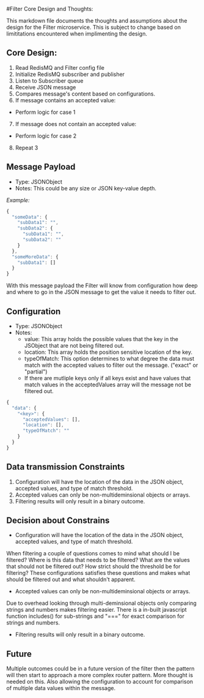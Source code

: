 #Filter Core Design and Thoughts:

This markdown file documents the thoughts and assumptions about the design for the Filter microservice. This is subject to change based on limititations encountered when implimenting the design.

## Core Design:
1. Read RedisMQ and Filter config file
2. Initialize RedisMQ subscriber and publisher
3. Listen to Subscriber queue
4. Receive JSON message
5. Compares message's content based on configurations.
6. If message contains an accepted value:
- Perform logic for case 1
7. If message does not contain an accepted value:
- Perform logic for case 2
8. Repeat 3

## Message Payload

- Type: JSONObject
- Notes: This could be any size or JSON key-value depth.

_Example:_

```js
{
  "someData": {
    "subData1": "",
    "subData2": {
      "subData1": "",
      "subData2": ""
    }
  },
  "someMoreData": {
    "subData1": []
  }
}
```
With this message payload the Filter will know from configuration how deep and where to go in the JSON message to get the value it needs to filter out.

## Configuration
- Type: JSONObject
- Notes: 
  - value: This array holds the possible values that the key in the JSObject that are not being filtered out.
  - location: This array holds the position sensitive location of the key.
  - typeOfMatch: This option determines to what degree the data must match with the accepted values to filter out the message. ("exact" or "partial")
  - If there are mutliple keys only if all keys exist and have values that match values in the acceptedValues array will the message not be filtered out.

```js
{
  "data": {
    "<key>": {
      "acceptedValues": [],
      "location": [],
      "typeOfMatch": ""
    }
  }
}
```

## Data transmission Constraints
1. Configuration will have the location of the data in the JSON object, accepted values, and type of match threshold.
2. Accepted values can only be non-multideminsional objects or arrays.
3. Filtering results will only result in a binary outcome.

## Decision about Constrains
- Configuration will have the location of the data in the JSON object, accepted values, and type of match threshold.

When filtering a couple of questions comes to mind what should I be filtered? Where is this data that needs to be filtered? What are the values that should not be filtered out? How strict should the threshold be for filtering? These configurations satisfies these questions and makes what should be filtered out and what shouldn't apparent.

- Accepted values can only be non-multideminsional objects or arrays.

Due to overhead looking through multi-deminsional objects only comparing strings and numbers makes filtering easier. There is a in-built javascript function includes() for sub-strings and "===" for exact comparison for strings and numbers.

- Filtering results will only result in a binary outcome.

## Future

Multiple outcomes could be in a future version of the filter then the pattern will then start to approach a more complex router pattern. More thought is needed on this. Also allowing the configuration to account for comparison of multiple data values within the message.
